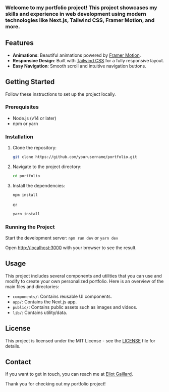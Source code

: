 ### Welcome to my portfolio project! This project showcases my skills and experience in web development using modern technologies like Next.js, Tailwind CSS, Framer Motion, and more. 

## Features

- **Animations**: Beautiful animations powered by [Framer Motion](https://www.framer.com/motion/).
- **Responsive Design**: Built with [Tailwind CSS](https://tailwindcss.com/) for a fully responsive layout.
- **Easy Navigation**: Smooth scroll and intuitive navigation buttons.


## Getting Started

Follow these instructions to set up the project locally.

### Prerequisites

- Node.js (v14 or later)
- npm or yarn

### Installation

1. Clone the repository:
    ```sh
    git clone https://github.com/yourusername/portfolio.git
    ```
2. Navigate to the project directory:
    ```sh
    cd portfolio
    ```
3. Install the dependencies:
    ```sh
    npm install
    ```
    or
    ```sh
    yarn install
    ```

### Running the Project

Start the development server:
    ```
    npm run dev
    ```
    or
    ```
    yarn dev
    ```

Open [http://localhost:3000](http://localhost:3000) with your browser to see the result.

## Usage

This project includes several components and utilities that you can use and modify to create your own personalized portfolio. Here is an overview of the main files and directories:

- `components/`: Contains reusable UI components.
- `app/`: Contains the Next.js app.
- `public/`: Contains public assets such as images and videos.
- `lib/`: Contains utility/data.

## License

This project is licensed under the MIT License - see the [LICENSE](LICENSE) file for details.

## Contact

If you want to get in touch, you can reach me at [Eliot Gaillard](mailto:eliot.gaillard1@gmail.com).

Thank you for checking out my portfolio project!
